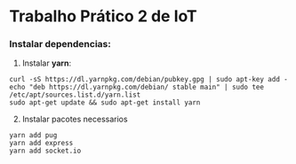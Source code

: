 # Trabalho Prático 2 de IoT

### Instalar dependencias:
1. Instalar **yarn**:
```
curl -sS https://dl.yarnpkg.com/debian/pubkey.gpg | sudo apt-key add -
echo "deb https://dl.yarnpkg.com/debian/ stable main" | sudo tee /etc/apt/sources.list.d/yarn.list
sudo apt-get update && sudo apt-get install yarn
```
2. Instalar pacotes necessarios
```
yarn add pug
yarn add express
yarn add socket.io
```
